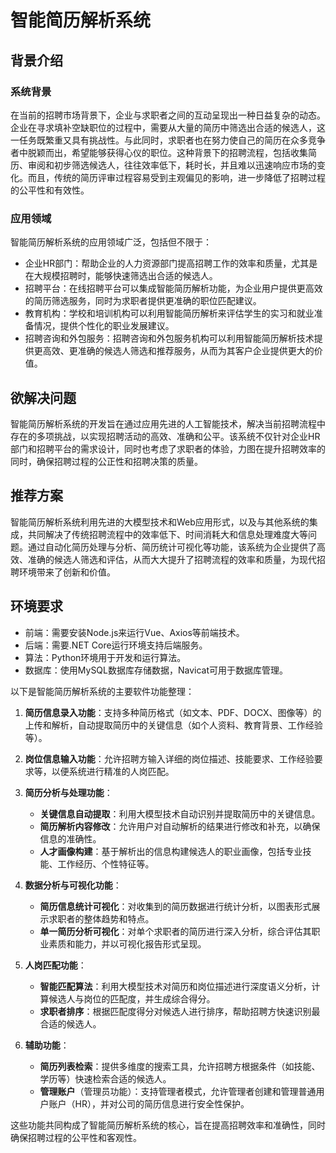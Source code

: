 # 智能简历解析系统
## 背景介绍

### 系统背景

在当前的招聘市场背景下，企业与求职者之间的互动呈现出一种日益复杂的动态。企业在寻求填补空缺职位的过程中，需要从大量的简历中筛选出合适的候选人，这一任务既繁重又具有挑战性。与此同时，求职者也在努力使自己的简历在众多竞争者中脱颖而出，希望能够获得心仪的职位。这种背景下的招聘流程，包括收集简历、审阅和初步筛选候选人，往往效率低下，耗时长，并且难以迅速响应市场的变化。而且，传统的简历评审过程容易受到主观偏见的影响，进一步降低了招聘过程的公平性和有效性。

### 应用领域

智能简历解析系统的应用领域广泛，包括但不限于：

- 企业HR部门：帮助企业的人力资源部门提高招聘工作的效率和质量，尤其是在大规模招聘时，能够快速筛选出合适的候选人。
- 招聘平台：在线招聘平台可以集成智能简历解析功能，为企业用户提供更高效的简历筛选服务，同时为求职者提供更准确的职位匹配建议。
- 教育机构：学校和培训机构可以利用智能简历解析来评估学生的实习和就业准备情况，提供个性化的职业发展建议。
- 招聘咨询和外包服务：招聘咨询和外包服务机构可以利用智能简历解析技术提供更高效、更准确的候选人筛选和推荐服务，从而为其客户企业提供更大的价值。

## 欲解决问题

智能简历解析系统的开发旨在通过应用先进的人工智能技术，解决当前招聘流程中存在的多项挑战，以实现招聘活动的高效、准确和公平。该系统不仅针对企业HR部门和招聘平台的需求设计，同时也考虑了求职者的体验，力图在提升招聘效率的同时，确保招聘过程的公正性和招聘决策的质量。

## 推荐方案

智能简历解析系统利用先进的大模型技术和Web应用形式，以及与其他系统的集成，共同解决了传统招聘流程中的效率低下、时间消耗大和信息处理难度大等问题。通过自动化简历处理与分析、简历统计可视化等功能，该系统为企业提供了高效、准确的候选人筛选和评估，从而大大提升了招聘流程的效率和质量，为现代招聘环境带来了创新和价值。


## 环境要求

- 前端：需要安装Node.js来运行Vue、Axios等前端技术。
- 后端：需要.NET Core运行环境支持后端服务。
- 算法：Python环境用于开发和运行算法。
- 数据库：使用MySQL数据库存储数据，Navicat可用于数据库管理。

以下是智能简历解析系统的主要软件功能整理：

1. **简历信息录入功能**：支持多种简历格式（如文本、PDF、DOCX、图像等）的上传和解析，自动提取简历中的关键信息（如个人资料、教育背景、工作经验等）。

2. **岗位信息输入功能**：允许招聘方输入详细的岗位描述、技能要求、工作经验要求等，以便系统进行精准的人岗匹配。

3. **简历分析与处理功能**：
   - **关键信息自动提取**：利用大模型技术自动识别并提取简历中的关键信息。
   - **简历解析内容修改**：允许用户对自动解析的结果进行修改和补充，以确保信息的准确性。
   - **人才画像构建**：基于解析出的信息构建候选人的职业画像，包括专业技能、工作经历、个性特征等。

4. **数据分析与可视化功能**：
   - **简历信息统计可视化**：对收集到的简历数据进行统计分析，以图表形式展示求职者的整体趋势和特点。
   - **单一简历分析可视化**：对单个求职者的简历进行深入分析，综合评估其职业素质和能力，并以可视化报告形式呈现。

5. **人岗匹配功能**：
   - **智能匹配算法**：利用大模型技术对简历和岗位描述进行深度语义分析，计算候选人与岗位的匹配度，并生成综合得分。
   - **求职者排序**：根据匹配度得分对候选人进行排序，帮助招聘方快速识别最合适的候选人。

6. **辅助功能**：
   - **简历列表检索**：提供多维度的搜索工具，允许招聘方根据条件（如技能、学历等）快速检索合适的候选人。
   - **管理账户**（管理员功能）：支持管理者模式，允许管理者创建和管理普通用户账户（HR），并对公司的简历信息进行安全性保护。

这些功能共同构成了智能简历解析系统的核心，旨在提高招聘效率和准确性，同时确保招聘过程的公平性和客观性。

